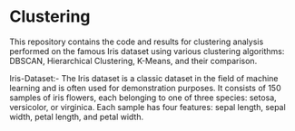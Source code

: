 # Clustering
This repository contains the code and results for clustering analysis performed on the famous Iris dataset using various clustering algorithms: DBSCAN, Hierarchical Clustering, K-Means, and their comparison.

Iris-Dataset:-
The Iris dataset is a classic dataset in the field of machine learning and is often used for demonstration purposes. It consists of 150 samples of iris flowers, each belonging to one of three species: setosa, versicolor, or virginica. Each sample has four features: sepal length, sepal width, petal length, and petal width.
